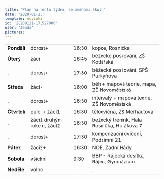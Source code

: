 ```yaml
---
title: 'Plán na tento týden, se změnami škol!'
date: '2020-01-21'
template: novinka
id: '20200121-171527000'
user: 'Jenda'
pictures:
---
```

|||||
|--- |--- |--- |--- |
|**Pondělí**|dorost+|16:30|kopce, Rosnička|
|**Úterý**|žáci|16:45|běžecké posilování, ZŠ Kotlářská|
|.|dorost+|17:30|běžecké posilování, SPŠ Purkyňova|
|**Středa**|žáci-|16:00|běh + mapová teorie, mapa, ZŠ Novoměstská|
|.|dorost+|16:30|intervaly + mapová teorie, ZŠ Novoměstská|
|**Čtvrtek**|pulci + žáci1|16:30|tělocvična, ZŠ Merhautova|
|.|žáci1 druhým rokem, žáci2|16:30|bežecký trénink, Hala Rosnička, Horákova 7|
|.|dorost+|17:30|kompenzační cvičení, Podzimní 21|
|**Pátek**|žáci2+|16:30|NOB, Zadní Hády|
|**Sobota**|všichni|9:30|BBP - Rájecká desítka, Rájec, Gymnázium|
|**Neděle**|volno|.|.|
